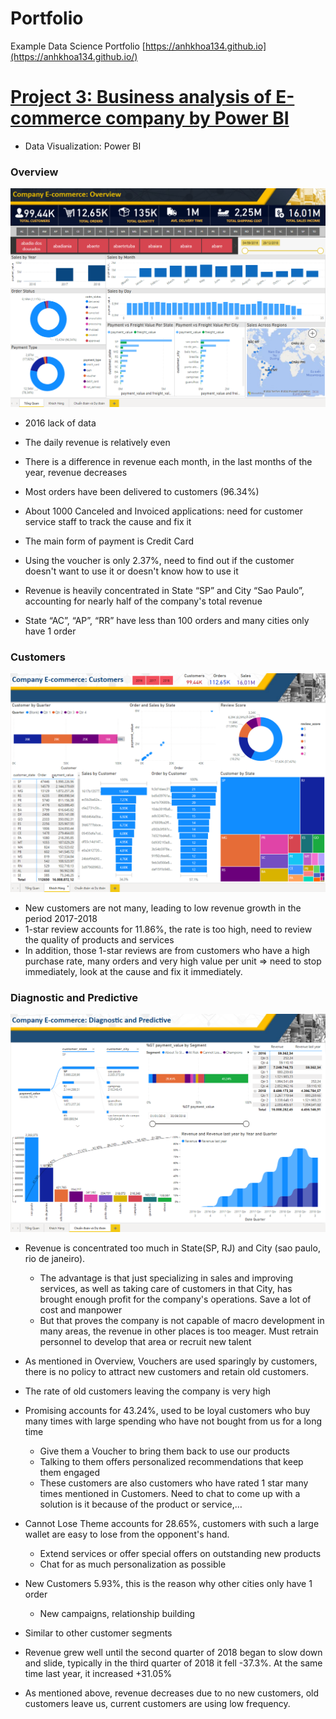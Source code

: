 # Portfolio
Example Data Science Portfolio
[https://anhkhoa134.github.io](https://anhkhoa134.github.io/)


# [Project 3: Business analysis of E-commerce company by Power BI](https://github.com/anhkhoa134/portfolio/tree/main/Project_3)

* Data Visualization: Power BI

### Overview
![](https://raw.githubusercontent.com/anhkhoa134/portfolio/main/Project_3/images/2022-08-11_203506.png)
- 2016 lack of data
- The daily revenue is relatively even
- There is a difference in revenue each month, in the last months of the year, revenue decreases

- Most orders have been delivered to customers (96.34%)
- About 1000 Canceled and Invoiced applications: need for customer service staff to track the cause and fix it

- The main form of payment is Credit Card
- Using the voucher is only 2.37%, need to find out if the customer doesn't want to use it or doesn't know how to use it

- Revenue is heavily concentrated in State “SP” and City “Sao Paulo”, accounting for nearly half of the company's total revenue
- State “AC”, “AP”, “RR” have less than 100 orders and many cities only have 1 order

### Customers
![](https://raw.githubusercontent.com/anhkhoa134/portfolio/main/Project_3/images/2022-08-11_203606.png)
- New customers are not many, leading to low revenue growth in the period 2017-2018
- 1-star review accounts for 11.86%, the rate is too high, need to review the quality of products and services
- In addition, those 1-star reviews are from customers who have a high purchase rate, many orders and very high value per unit => need to stop immediately, look at the cause and fix it immediately.

### Diagnostic and Predictive
![](https://raw.githubusercontent.com/anhkhoa134/portfolio/main/Project_3/images/2022-08-11_203643.png)
- Revenue is concentrated too much in State(SP, RJ) and City (sao paulo, rio de janeiro).
  - The advantage is that just specializing in sales and improving services, as well as taking care of customers in that City, has brought enough profit for the company's operations. Save a lot of cost and manpower
  - But that proves the company is not capable of macro development in many areas, the revenue in other places is too meager. Must retrain personnel to develop that area or recruit new talent

- As mentioned in Overview, Vouchers are used sparingly by customers, there is no policy to attract new customers and retain old customers.
- The rate of old customers leaving the company is very high
- Promising accounts for 43.24%, used to be loyal customers who buy many times with large spending who have not bought from us for a long time
  - Give them a Voucher to bring them back to use our products
  - Talking to them offers personalized recommendations that keep them engaged
  - These customers are also customers who have rated 1 star many times mentioned in Customers. Need to chat to come up with a solution is it because of the product or service,…
- Cannot Lose Theme accounts for 28.65%, customers with such a large wallet are easy to lose from the opponent's hand.
  - Extend services or offer special offers on outstanding new products
  - Chat for as much personalization as possible
- New Customers 5.93%, this is the reason why other cities only have 1 order
  - New campaigns, relationship building
- Similar to other customer segments
- Revenue grew well until the second quarter of 2018 began to slow down and slide, typically in the third quarter of 2018 it fell -37.3%. At the same time last year, it increased +31.05%
- As mentioned above, revenue decreases due to no new customers, old customers leave us, current customers are using low frequency.
